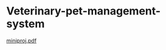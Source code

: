 # Veterinary-pet-management-system
[miniproj.pdf](https://github.com/Namithavijayan/Veterinary-pet-management-system/files/12839862/miniproj.pdf)
